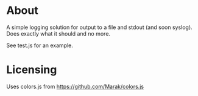 <h1>About</h1>

A simple logging solution for output to a file and stdout (and soon syslog). Does exactly what it should and no more.

See test.js for an example.

<h1>Licensing</h1>

Uses colors.js from https://github.com/Marak/colors.js
 
